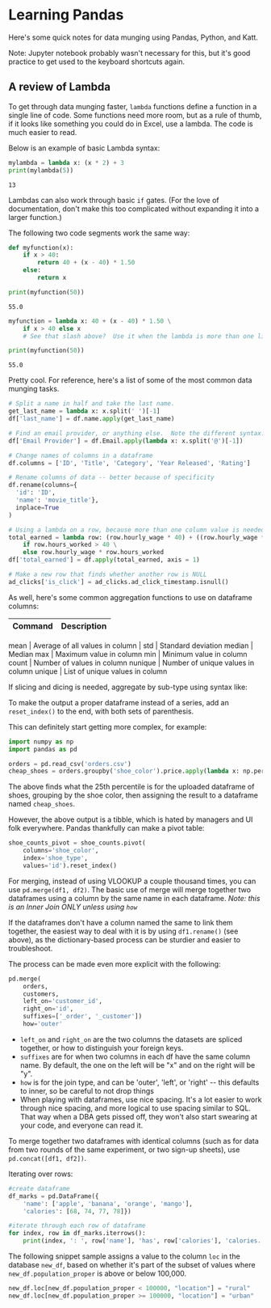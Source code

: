 # Learning Pandas

Here's some quick notes for data munging using Pandas, Python, and Katt.

Note: Jupyter notebook probably wasn't necessary for this, but it's good practice to get used to the keyboard shortcuts again.

## A review of Lambda

To get through data munging faster, `lambda` functions define a function in a single line of code. Some functions need more room, but as a rule of thumb, if it looks like something you could do in Excel, use a lambda. The code is much easier to read.

Below is an example of basic Lambda syntax:

```python
mylambda = lambda x: (x * 2) + 3
print(mylambda(5))
```

```text
13
```

Lambdas can also work through basic `if` gates. \(For the love of documentation, don't make this too complicated without expanding it into a larger function.\)

The following two code segments work the same way:

```python
def myfunction(x):
    if x > 40:
        return 40 + (x - 40) * 1.50
    else:
        return x

print(myfunction(50))
```

```text
55.0
```

```python
myfunction = lambda x: 40 + (x - 40) * 1.50 \
    if x > 40 else x
    # See that slash above?  Use it when the lambda is more than one line.

print(myfunction(50))
```

```text
55.0
```

Pretty cool. For reference, here's a list of some of the most common data munging tasks.

```python
# Split a name in half and take the last name.
get_last_name = lambda x: x.split(' ')[-1]
df['last_name'] = df.name.apply(get_last_name)

# Find an email provider, or anything else.  Note the different syntax:
df['Email Provider'] = df.Email.apply(lambda x: x.split('@')[-1])

# Change names of columns in a dataframe
df.columns = ['ID', 'Title', 'Category', 'Year Released', 'Rating']

# Rename columns of data -- better because of specificity
df.rename(columns={
  'id': 'ID',
  'name': 'movie_title'},
  inplace=True
)

# Using a lambda on a row, because more than one column value is needed behind an if statement
total_earned = lambda row: (row.hourly_wage * 40) + ((row.hourly_wage * 1.5) * (row.hours_worked - 40)) \
    if row.hours_worked > 40 \
    else row.hourly_wage * row.hours_worked
df['total_earned'] = df.apply(total_earned, axis = 1)

# Make a new row that finds whether another row is NULL
ad_clicks['is_click'] = ad_clicks.ad_click_timestamp.isnull()
```

As well, here's some common aggregation functions to use on dataframe columns:

| Command | Description |
| :--- | :--- |


mean \| Average of all values in column \| std \| Standard deviation median \| Median max \| Maximum value in column min \| Minimum value in column count \| Number of values in column nunique \| Number of unique values in column unique \| List of unique values in column

If slicing and dicing is needed, aggregate by sub-type using syntax like:


To make the output a proper dataframe instead of a series, add an ```reset_index()``` to the end, with both sets of parenthesis.

This can definitely start getting more complex, for example:

```python
import numpy as np
import pandas as pd

orders = pd.read_csv('orders.csv')
cheap_shoes = orders.groupby('shoe_color').price.apply(lambda x: np.percentile(x, 25)).reset_index()
```

The above finds what the 25th percentile is for the uploaded dataframe of shoes, grouping by the shoe color, then assigning the result to a dataframe named `cheap_shoes`.

However, the above output is a tibble, which is hated by managers and UI folk everywhere. Pandas thankfully can make a pivot table:

```python
shoe_counts_pivot = shoe_counts.pivot(
    columns='shoe_color',
    index='shoe_type',
    values='id').reset_index()
```

For merging, instead of using VLOOKUP a couple thousand times, you can use `pd.merge(df1, df2)`. The basic use of merge will merge together two dataframes using a column by the same name in each dataframe. _Note: this is an Inner Join ONLY unless using `how`_

If the dataframes don't have a column named the same to link them together, the easiest way to deal with it is by using `df1.rename()` \(see above\), as the dictionary-based process can be sturdier and easier to troubleshoot.

The process can be made even more explicit with the following:

```python
pd.merge(
    orders,
    customers,
    left_on='customer_id',
    right_on='id',
    suffixes=['_order', '_customer'])
    how='outer'
```

* `left_on` and `right_on` are the two columns the datasets are spliced together, or how to distinguish your foreign keys.  
* `suffixes` are for when two columns in each df have the same column name.  By default, the one on the left will be "x" and on the right will be "y".
* `how` is for the join type, and can be 'outer', 'left', or 'right' -- this defaults to inner, so be careful to not drop things
* When playing with dataframes, use nice spacing.  It's a lot easier to work through nice spacing, and more logical to use spacing similar to SQL.  That way when a DBA gets pissed off, they won't also start swearing at your code, and everyone can read it.

To merge together two dataframes with identical columns \(such as for data from two rounds of the same experiment, or two sign-up sheets\), use `pd.concat([df1, df2])`.


Iterating over rows:
```python
#create dataframe
df_marks = pd.DataFrame({
    'name': ['apple', 'banana', 'orange', 'mango'],
    'calories': [68, 74, 77, 78]})

#iterate through each row of dataframe
for index, row in df_marks.iterrows():
    print(index, ': ', row['name'], 'has', row['calories'], 'calories.')
```


The following snippet sample assigns a value to the column `loc` in the database `new_df`, based on whether it's part of the subset of values where `new_df.population_proper` is above or below 100,000.

```python
new_df.loc[new_df.population_proper < 100000, "location"] = "rural"
new_df.loc[new_df.population_proper >= 100000, "location"] = "urban"

```